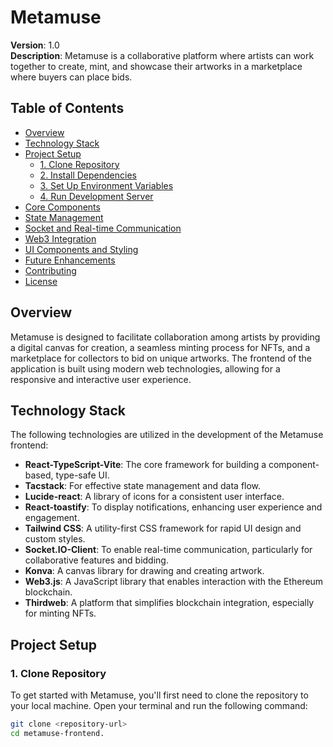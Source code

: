 # Metamuse

**Version**: 1.0  
**Description**: Metamuse is a collaborative platform where artists can work together to create, mint, and showcase their artworks in a marketplace where buyers can place bids.

## Table of Contents
- [Overview](#overview)
- [Technology Stack](#technology-stack)
- [Project Setup](#project-setup)
  - [1. Clone Repository](#1-clone-repository)
  - [2. Install Dependencies](#2-install-dependencies)
  - [3. Set Up Environment Variables](#3-set-up-environment-variables)
  - [4. Run Development Server](#4-run-development-server)
- [Core Components](#core-components)
- [State Management](#state-management)
- [Socket and Real-time Communication](#socket-and-real-time-communication)
- [Web3 Integration](#web3-integration)
- [UI Components and Styling](#ui-components-and-styling)
- [Future Enhancements](#future-enhancements)
- [Contributing](#contributing)
- [License](#license)

## Overview
Metamuse is designed to facilitate collaboration among artists by providing a digital canvas for creation, a seamless minting process for NFTs, and a marketplace for collectors to bid on unique artworks. The frontend of the application is built using modern web technologies, allowing for a responsive and interactive user experience.

## Technology Stack
The following technologies are utilized in the development of the Metamuse frontend:
- **React-TypeScript-Vite**: The core framework for building a component-based, type-safe UI.
- **Tacstack**: For effective state management and data flow.
- **Lucide-react**: A library of icons for a consistent user interface.
- **React-toastify**: To display notifications, enhancing user experience and engagement.
- **Tailwind CSS**: A utility-first CSS framework for rapid UI design and custom styles.
- **Socket.IO-Client**: To enable real-time communication, particularly for collaborative features and bidding.
- **Konva**: A canvas library for drawing and creating artwork.
- **Web3.js**: A JavaScript library that enables interaction with the Ethereum blockchain.
- **Thirdweb**: A platform that simplifies blockchain integration, especially for minting NFTs.

## Project Setup

### 1. Clone Repository
To get started with Metamuse, you'll first need to clone the repository to your local machine. Open your terminal and run the following command:
```bash
git clone <repository-url>
cd metamuse-frontend.
